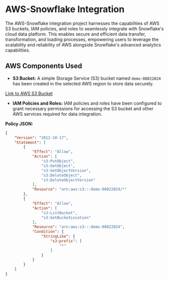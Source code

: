 # AWS-Snowflake Integration

The AWS-Snowflake integration project harnesses the capabilities of AWS S3 buckets, IAM policies, and roles to seamlessly integrate with Snowflake's cloud data platform. This enables secure and efficient data transfer, transformation, and loading processes, empowering users to leverage the scalability and reliability of AWS alongside Snowflake's advanced analytics capabilities.

## AWS Components Used
- **S3 Bucket:** A simple Storage Service (S3) bucket named `demo-08022024` has been created in the selected AWS region to store data securely.

[Link to AWS S3 Bucket](<s3://demo-08022024/family.csv>)

- **IAM Policies and Roles:** IAM policies and roles have been configured to grant necessary permissions for accessing the S3 bucket and other AWS services required for data integration.

**Policy JSON:**
```json
{
    "Version": "2012-10-17",
    "Statement": [
        {
            "Effect": "Allow",
            "Action": [
                "s3:PutObject",
                "s3:GetObject",
                "s3:GetObjectVersion",
                "s3:DeleteObject",
                "s3:DeleteObjectVersion"
            ],
            "Resource": "arn:aws:s3:::demo-08022024/*"
        },
        {
            "Effect": "Allow",
            "Action": [
                "s3:ListBucket",
                "s3:GetBucketLocation"
            ],
            "Resource": "arn:aws:s3:::demo-08022024",
            "Condition": {
                "StringLike": {
                    "s3:prefix": [
                        "*"
                    ]
                }
            }
        }
    ]
}

